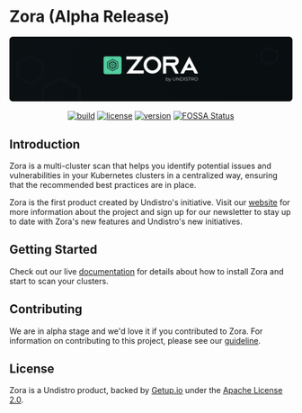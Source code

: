 # Zora (Alpha Release)

<div align="center">

<a href="https://zora.undistro.io/" target="_blank">
    <img src="docs/assets/logo-github.png" alt="Zora Logo">
</a>

[![build](https://github.com/undistro/zora/actions/workflows/build.yaml/badge.svg)](https://github.com/undistro/zora/actions/workflows/build.yaml)
[![license](https://img.shields.io/github/license/undistro/zora)](https://github.com/undistro/zora/blob/main/LICENSE)
[![version](https://img.shields.io/github/v/tag/undistro/zora?sort=semver)](https://github.com/undistro/zora/tags)
[![FOSSA Status](https://app.fossa.com/api/projects/git%2Bgithub.com%2Fundistro%2Fzora.svg?type=shield)](https://app.fossa.com/projects/git%2Bgithub.com%2Fundistro%2Fzora?ref=badge_shield)

</div>

## Introduction

Zora is a multi-cluster scan that helps you identify potential issues and vulnerabilities
in your Kubernetes clusters in a centralized way, ensuring that the recommended best practices are in place.

Zora is the first product created by Undistro's initiative. Visit our [website](https://undistro.io) for more information about the project and sign up for our newsletter to stay up to date with Zora's new features and Undistro's new initiatives.

## Getting Started

Check out our live [documentation](https://zora.undistro.io) for details about how to install Zora and start to scan your clusters.

## Contributing

We are in alpha stage and we'd love it if you contributed to Zora. For information on contributing to this project, please see our [guideline](https://github.com/undistro/zora/blob/main/CONTRIBUTING.md).

## License

Zora is a Undistro product, backed by [Getup.io](https://getup.io) under the [Apache License 2.0](LICENSE).

